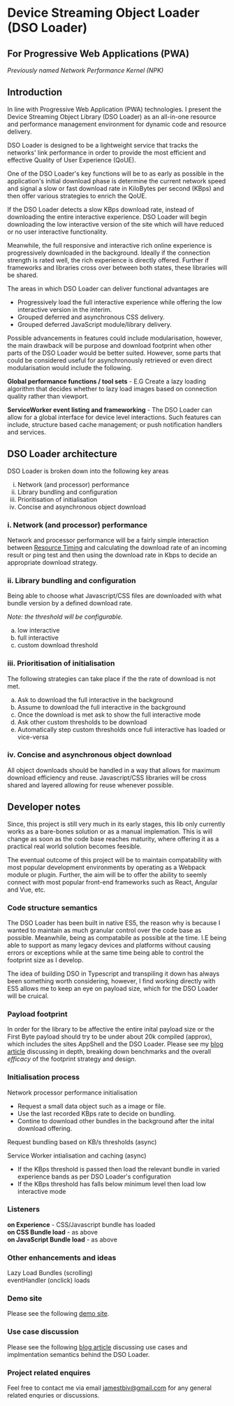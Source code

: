 <h1>Device Streaming Object Loader (DSO Loader)</h1>

<h2>For Progressive Web Applications (PWA)</h2>

<i>Previously named Network Performance Kernel (NPK)</i>

<h2>Introduction</h2>

In line with Progressive Web Application (PWA) technologies. I present the Device Streaming Object Library (DSO Loader) as an all-in-one resource and performance management environment for dynamic code and resource delivery.

DSO Loader is designed to be a lightweight service that tracks the networks' link performance in order to provide the most efficient and effective Quality of User Experience (QoUE).

One of the DSO Loader's key functions will be to as early as possible in the application's initial download phase is determine the current network speed and signal a slow or fast download rate in KiloBytes per second (KBps) and then offer various strategies to enrich the QoUE.

If the DSO Loader detects a slow KBps download rate, instead of downloading the entire interactive experience. DSO Loader will begin downloading the low interactive version of the site which will have reduced or no user interactive functionality. 

Meanwhile, the full responsive and interactive rich online experience is progressively downloaded in the background. Ideally if the connection strength is rated well, the rich experience is directly offered. Further if frameworks and libraries cross over between both states, these libraries will be shared.

The areas in which DSO Loader can deliver functional advantages are

<ul>
<li>Progressively load the full interactive experience while offering the low interactive version in the interim.</li>
<li>Grouped deferred and asynchronous CSS delivery.</li>
<li>Grouped deferred JavaScript module/library delivery.</li>
</ul>

Possible advancements in features could include modularisation, however, the main drawback will be purpose and download footprint when other parts of the DSO Loader would be better suited. However, some parts that could be considered useful for asynchronously retrieved or even direct modularisation would include the following.

<b>Global performance functions / tool sets</b> - E.G Create a lazy loading algorithm that decides whether to lazy load images based on connection quality rather than viewport.

<b>ServiceWorker event listing and frameworking</b> - The DSO Loader can allow for a global interface for device level interactions. Such features can include, structure based cache management; or push notification handlers and services.</p>

<h2>DSO Loader architecture</h2>

DSO Loader is broken down into the following key areas

<ol type="i">
<li>Network (and processor) performance</li>
<li>Library bundling and configuration</li>
<li>Prioritisation of initialisation<l/i>
<li>Concise and asynchronous object download</li>
</ol>

<h3>i. Network (and processor) performance</h3>

Network and processor performance will be a fairly simple interaction between <a href="https://www.w3.org/TR/resource-timing/#resource-timing">Resource Timing</a> and calculating the download rate of an incoming result or ping test and then using the download rate in Kbps to decide an appropriate download strategy.

<h3>ii. Library bundling and configuration</h3>

Being able to choose what Javascript/CSS files are downloaded with what bundle version by a defined download rate. 

<em>Note: the threshold will be configurable.</em>

<ol type="a">
<li>low interactive</li>
<li>full interactive</li>
<li>custom download threshold</li> 
</ol>

<h3>iii. Prioritisation of initialisation</h3>

The following strategies can take place if the the rate of download is not met. 

<ol type="a">
<li>Ask to download the full interactive in the background</li>
<li>Assume to download the full interactive in the background</li>
<li>Once the download is met ask to show the full interactive mode</li>
<li>Ask other custom thresholds to be download</li>
<li>Automatically step custom thresholds once full interactive has loaded or vice-versa</li>
</ol>

<h3>iv. Concise and asynchronous object download</h3>

All object downloads should be handled in a way that allows for maximum download efficiency and reuse. Javascript/CSS libraries will be cross shared and layered allowing for reuse whenever possible.

<h2>Developer notes</h2>

Since, this project is still very much in its early stages, this lib only currently works as a bare-bones solution or as a manual implemation. This is will change as soon as the code base reaches maturity, where offering it as a practical real world solution becomes feesible.

The eventual outcome of this project will be to maintain compatability with most popular development environments by operating as a Webpack module or plugin. Further, the aim will be to offer the ability to seemly connect with most popular front-end frameworks such as React, Angular and Vue, etc. 

<h3>Code structure semantics</h3>

The DSO Loader has been built in native ES5, the reason why is because I wanted to maintain as much granular control over the code base as possible. Meanwhile, being as compatabile as possible at the time. I.E being able to support as many legacy devices and platforms without causing errors or exceptions while at the same time being able to control the footprint size as I develop.

The idea of building DSO in Typescript and transpiling it down has always been something worth considering, however, I find working directly with ES5 allows me to keep an eye on payload size, which for the DSO Loader will be cruical.

<h3>Payload footprint</h3>

In order for the library to be affective the entire inital payload size or the First Byte payload should try to be under about 20k compiled (approx), which includes the sites AppShell and the DSO Loader. Please see my <a href="">blog article</a> discussing in depth, breaking down benchmarks and the overall <i>efficacy</i> of the footprint strategy and design.

<h3>Initialisation process</h3>
	
Network processor performance initialisation

<ul>
	<li>Request a small data object such as a image or file.</li>
	<li>Use the last recorded KBps rate to decide on bundling.</li>
	<li>Contine to download other bundles in the background after the inital download offering.</li>
</ul>

Request bundling based on KB/s thresholds (async)

Service Worker intialisation and caching (async)

<ul>
	<li>If the KBps threshold is passed then load the relevant bundle in varied experience bands as per DSO Loader's configuration</li>
	<li>If the KBps threshold has falls below minimum level then load low interactive mode</li>
</ul>

<h3>Listeners</h3>

<b>on Experience</b> - CSS/Javascript bundle has loaded<br />
<b>on CSS Bundle load</b> - as above<br />
<b>on JavaScript Bundle load</b> - as above

<h3>Other enhancements and ideas</h3>

Lazy Load Bundles (scrolling)<br />
eventHandler (onclick) loads

<h3>Demo site</h3>

Please see the following <a href="">demo site</a>.

<h3>Use case discussion</h3>

Please see the following <a href="">blog article</a> discussing use cases and implmentation semantics behind the DSO Loader.

<h3>Project related enquires</h3>

Feel free to contact me via email <a href="mailto:jamestbiv@gmail.com">jamestbiv@gmail.com</a> for any general related enquries or discussions.